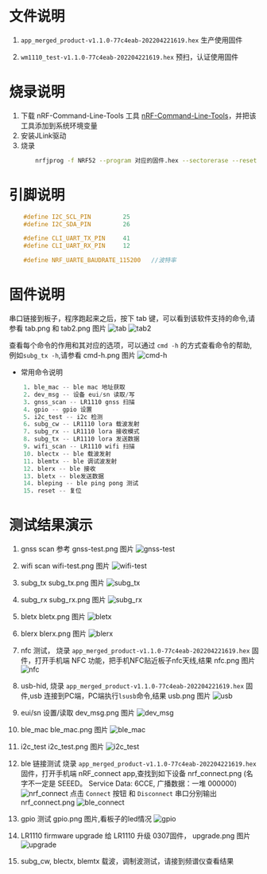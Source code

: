 # 文件说明

1. `app_merged_product-v1.1.0-77c4eab-202204221619.hex`
    生产使用固件

2. `wm1110_test-v1.1.0-77c4eab-202204221619.hex`
    预扫，认证使用固件


# 烧录说明
1. 下载 nRF-Command-Line-Tools 工具 [nRF-Command-Line-Tools](https://www.nordicsemi.com/Products/Development-tools/nrf-command-line-tools/download#infotabs)，并把该工具添加到系统环境变量
2. 安装JLink驱动
3. 烧录
    ```sh
        nrfjprog -f NRF52 --program 对应的固件.hex --sectorerase --reset
    ```

# 引脚说明
```C
    #define I2C_SCL_PIN         25
    #define I2C_SDA_PIN         26

    #define CLI_UART_TX_PIN     41
    #define CLI_UART_RX_PIN     12

    #define NRF_UARTE_BAUDRATE_115200   //波特率
```


# 固件说明
串口链接到板子，程序跑起来之后，按下 tab 键，可以看到该软件支持的命令,请参看 tab.png 和 tab2.png 图片
![tab](tab.png)
![tab2](tab2.png)

查看每个命令的作用和其对应的选项，可以通过 `cmd -h` 的方式查看命令的帮助, 例如`subg_tx -h`,请参看 cmd-h.png 图片
![cmd-h](cmd-h.png)

* 常用命令说明
```s
    1. ble_mac -- ble mac 地址获取
    2. dev_msg -- 设备 eui/sn 读取/写 
    3. gnss_scan -- LR1110 gnss 扫描
    4. gpio -- gpio 设置
    5. i2c_test -- i2c 检测
    6. subg_cw -- LR1110 lora 载波发射
    7. subg_rx -- LR1110 lora 接收模式
    8. subg_tx -- LR1110 lora 发送数据
    9. wifi_scan -- LR1110 wifi 扫描
    10. blectx -- ble 载波发射
    11. blemtx -- ble 调试波发射
    12. blerx -- ble 接收
    13. bletx -- ble发送数据
    14. bleping -- ble ping pong 测试
    15. reset -- 复位
```

# 测试结果演示
1. gnss scan 参考 gnss-test.png 图片
![gnss-test](gnss-test.png)

2. wifi scan wifi-test.png 图片
![wifi-test](wifi-test.png)

3. subg_tx subg_tx.png 图片
![subg_tx](subg_tx.png)

4. subg_rx subg_rx.png 图片
![subg_rx](subg_rx.png)

5. bletx bletx.png 图片
![bletx](bletx.png)

6. blerx blerx.png 图片
![blerx](blerx.png)

7. nfc 测试， 烧录 `app_merged_product-v1.1.0-77c4eab-202204221619.hex` 固件，打开手机端 NFC 功能，把手机NFC贴近板子nfc天线,结果 nfc.png 图片
![nfc](nfc.png)

8. usb-hid, 烧录 `app_merged_product-v1.1.0-77c4eab-202204221619.hex` 固件,usb 连接到PC端，PC端执行`lsusb`命令,结果 usb.png 图片
![usb](usb.png)

9. eui/sn 设置/读取 dev_msg.png 图片
![dev_msg](dev_msg.png)

10. ble_mac ble_mac.png 图片
![ble_mac](ble_mac.png)

11. i2c_test i2c_test.png 图片
![i2c_test](i2c_test.png)

12. ble 链接测试  烧录 `app_merged_product-v1.1.0-77c4eab-202204221619.hex` 固件，打开手机端 nRF_connect app,查找到如下设备 nrf_connect.png (名字不一定是 SEEED。 Service Data: 6CCE, 广播数据：一堆 000000)
![nrf_connect](nrf_connect.png)
点击 `Connect` 按钮 和 `Disconnect`
串口分别输出 nrf_connect.png
![ble_connect](ble_connect.png)

13. gpio 测试 gpio.png 图片,看板子的led情况
![gpio](gpio.png)

14. LR1110 firmware upgrade 给 LR1110 升级 0307固件， upgrade.png 图片
![upgrade](upgrade.png)

15. subg_cw, blectx, blemtx 载波，调制波测试，请接到频谱仪查看结果

